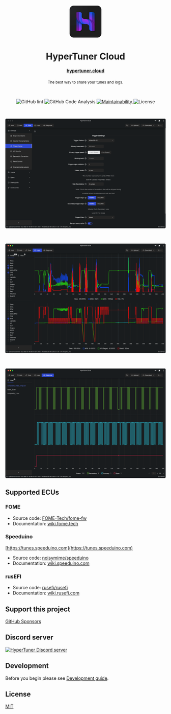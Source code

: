 <p align="center">
  <img src="/public/icons/icon.png" alt="HyperTuner" width="100">
</p>

<h1 align="center">HyperTuner Cloud</h1>

<div align="center">
  <p><a href="https://hypertuner.cloud"><strong>hypertuner.cloud</strong></a></p>
  <p><sub>The best way to share your tunes and logs.</sub></p>
</div>

<br/>

<div align="center">
  <p>
    <img alt="GitHub lint" src="https://github.com/hyper-tuner/hypertuner-cloud/actions/workflows/lint.js.yml/badge.svg?branch=master">
    <img alt="GitHub Code Analysis" src="https://github.com/hyper-tuner/hypertuner-cloud/actions/workflows/codeql-analysis.yml/badge.svg">
    <a href="https://codeclimate.com/github/hyper-tuner/hypertuner-cloud/maintainability">
      <img alt="Maintainability" src="https://api.codeclimate.com/v1/badges/d810354c0bca64ec9316/maintainability">
    </a>
    <img alt="License" src="https://img.shields.io/github/license/hyper-tuner/hypertuner-cloud">
  </p>
</div>

<br/>

![Screenshot VE Table](/public/img/screen1.png)

<br/>

![Screenshot Logs](/public/img/screen2.png)

<br/>

![Screenshot Tooth](/public/img/screen3.png)

## Supported ECUs

### FOME

- Source code: [FOME-Tech/fome-fw](https://github.com/FOME-Tech/fome-fw)
- Documentation: [wiki.fome.tech](https://wiki.fome.tech)

### Speeduino

[https://tunes.speeduino.com](https://tunes.speeduino.com)

- Source code: [noisymime/speeduino](https://github.com/noisymime/speeduino)
- Documentation: [wiki.speeduino.com](https://wiki.speeduino.com)

### rusEFI

- Source code: [rusefi/rusefi](https://github.com/rusefi/rusefi)
- Documentation: [wiki.rusefi.com](https://wiki.rusefi.com)

## Support this project

[GitHub Sponsors](https://github.com/sponsors/karniv00l)

## Discord server

[![HyperTuner Discord server](https://dcbadge.vercel.app/api/server/eaTjzZQNQZ)](https://discord.gg/eaTjzZQNQZ)

## Development

Before you begin please see [Development guide](https://github.com/hyper-tuner/hypertuner-cloud/blob/master/DEVELOPMENT.md).

## License

[MIT](https://github.com/hyper-tuner/hypertuner-cloud/blob/master/LICENSE)
